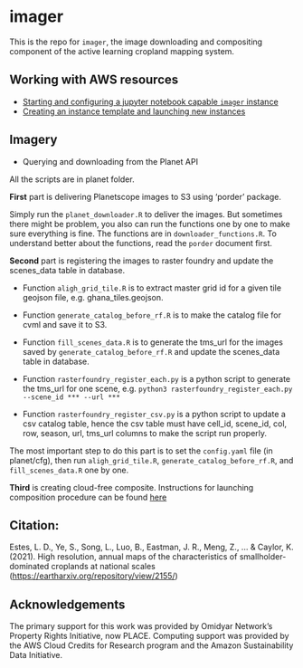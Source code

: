 imager
================

This is the repo for `imager`, the image downloading and compositing
component of the active learning cropland mapping system.

## Working with AWS resources

-   [Starting and configuring a jupyter notebook capable `imager`
    instance](docs/start-configure-imager.md)
-   [Creating an instance template and launching new
    instances](docs/create-ami-new-instance.md)

## Imagery

-   Querying and downloading from the Planet API

All the scripts are in planet folder.

**First** part is delivering Planetscope images to S3 using ‘porder’
package.

Simply run the `planet_downloader.R` to deliver the images. But
sometimes there might be problem, you also can run the functions one by
one to make sure everything is fine. The functions are in
`downloader_functions.R`. To understand better about the functions, read
the `porder` document first.

**Second** part is registering the images to raster foundry and update
the scenes\_data table in database.

-   Function `aligh_grid_tile.R` is to extract master grid id for a
    given tile geojson file, e.g. ghana\_tiles.geojson.

-   Function `generate_catalog_before_rf.R` is to make the catalog file
    for cvml and save it to S3.

-   Function `fill_scenes_data.R` is to generate the tms\_url for the
    images saved by `generate_catalog_before_rf.R` and update the
    scenes\_data table in database.

-   Function `rasterfoundry_register_each.py` is a python script to
    generate the tms\_url for one scene,
    e.g. `python3 rasterfoundry_register_each.py --scene_id *** --url ***`

-   Function `rasterfoundry_register_csv.py` is a python script to
    update a csv catalog table, hence the csv table must have cell\_id,
    scene\_id, col, row, season, url, tms\_url columns to make the
    script run properly.

The most important step to do this part is to set the `config.yaml` file
(in planet/cfg), then run `aligh_grid_tile.R`,
`generate_catalog_before_rf.R`, and `fill_scenes_data.R` one by one.

**Third** is creating cloud-free composite. Instructions for launching composition procedure can be found [here](docs/composition_procedure.md)

## Citation:
Estes, L. D., Ye, S., Song, L., Luo, B., Eastman, J. R., Meng, Z., ... & Caylor, K. (2021). High resolution, annual maps of the characteristics of smallholder-dominated croplands at national scales (https://eartharxiv.org/repository/view/2155/)

## Acknowledgements
The primary support for this work was provided by Omidyar Network’s
Property Rights Initiative, now PLACE. Computing support was provided by
the AWS Cloud Credits for Research program and the Amazon Sustainability
Data Initiative.
